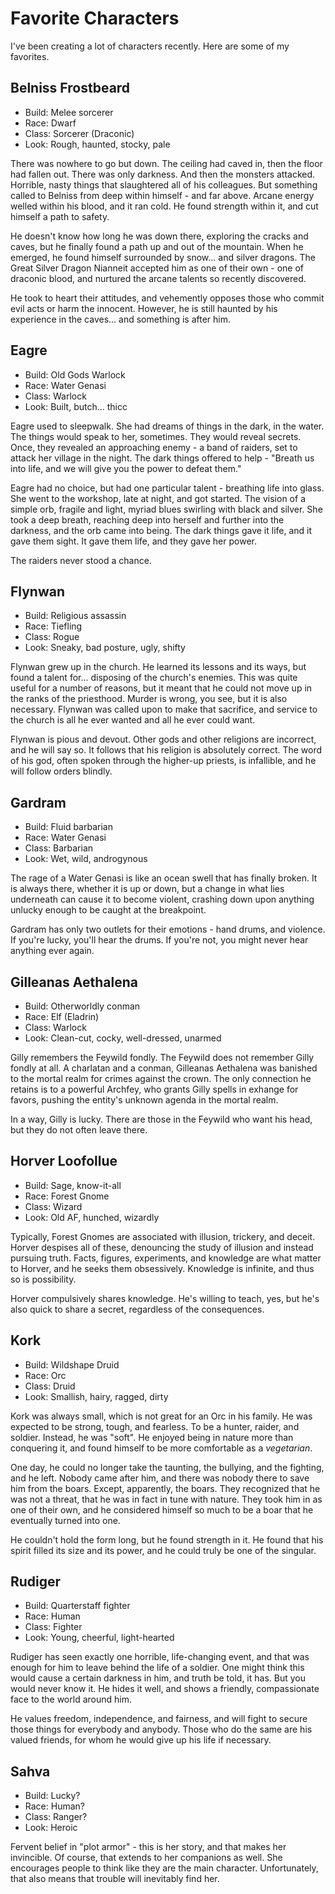 # Favorite Characters

I've been creating a lot of characters recently. Here are some of my favorites.

## Belniss Frostbeard

* Build: Melee sorcerer
* Race: Dwarf
* Class: Sorcerer (Draconic)
* Look: Rough, haunted, stocky, pale

There was nowhere to go but down. The ceiling had caved in, then the floor had fallen out. There was only darkness. And then the monsters attacked. Horrible, nasty things that slaughtered all of his colleagues. But something called to Belniss from deep within himself - and far above. Arcane energy welled within his blood, and it ran cold. He found strength within it, and cut himself a path to safety.

He doesn't know how long he was down there, exploring the cracks and caves, but he finally found a path up and out of the mountain. When he emerged, he found himself surrounded by snow... and silver dragons. The Great Silver Dragon Nianneit accepted him as one of their own - one of draconic blood, and nurtured the arcane talents so recently discovered.

He took to heart their attitudes, and vehemently opposes those who commit evil acts or harm the innocent. However, he is still haunted by his experience in the caves... and something is after him.

## Eagre

* Build: Old Gods Warlock
* Race: Water Genasi
* Class: Warlock
* Look: Built, butch... thicc

Eagre used to sleepwalk. She had dreams of things in the dark, in the water. The things would speak to her, sometimes. They would reveal secrets. Once, they revealed an approaching enemy - a band of raiders, set to attack her village in the night. The dark things offered to help - "Breath us into life, and we will give you the power to defeat them."

Eagre had no choice, but had one particular talent - breathing life into glass. She went to the workshop, late at night, and got started. The vision of a simple orb, fragile and light, myriad blues swirling with black and silver. She took a deep breath, reaching deep into herself and further into the darkness, and the orb came into being. The dark things gave it life, and it gave them sight. It gave them life, and they gave her power.

The raiders never stood a chance.

## Flynwan

* Build: Religious assassin
* Race: Tiefling
* Class: Rogue
* Look: Sneaky, bad posture, ugly, shifty

Flynwan grew up in the church. He learned its lessons and its ways, but found a talent for... disposing of the church's enemies. This was quite useful for a number of reasons, but it meant that he could not move up in the ranks of the priesthood. Murder is wrong, you see, but it is also necessary. Flynwan was called upon to make that sacrifice, and service to the church is all he ever wanted and all he ever could want.

Flynwan is pious and devout. Other gods and other religions are incorrect, and he will say so. It follows that his religion is absolutely correct. The word of his god, often spoken through the higher-up priests, is infallible, and he will follow orders blindly.

## Gardram

* Build: Fluid barbarian
* Race: Water Genasi
* Class: Barbarian
* Look: Wet, wild, androgynous

The rage of a Water Genasi is like an ocean swell that has finally broken. It is always there, whether it is up or down, but a change in what lies underneath can cause it to become violent, crashing down upon anything unlucky enough to be caught at the breakpoint.

Gardram has only two outlets for their emotions - hand drums, and violence. If you're lucky, you'll hear the drums. If you're not, you might never hear anything ever again.

## Gilleanas Aethalena

* Build: Otherworldly conman
* Race: Elf (Eladrin)
* Class: Warlock
* Look: Clean-cut, cocky, well-dressed, unarmed

Gilly remembers the Feywild fondly. The Feywild does not remember Gilly fondly at all. A charlatan and a conman, Gilleanas Aethalena was banished to the mortal realm for crimes against the crown. The only connection he retains is to a powerful Archfey, who grants Gilly spells in exhange for favors, pushing the entity's unknown agenda in the mortal realm.

In a way, Gilly is lucky. There are those in the Feywild who want his head, but they do not often leave there.

## Horver Loofollue

* Build: Sage, know-it-all
* Race: Forest Gnome
* Class: Wizard
* Look: Old AF, hunched, wizardly

Typically, Forest Gnomes are associated with illusion, trickery, and deceit. Horver despises all of these, denouncing the study of illusion and instead pursuing truth. Facts, figures, experiments, and knowledge are what matter to Horver, and he seeks them obsessively. Knowledge is infinite, and thus so is possibility.

Horver compulsively shares knowledge. He's willing to teach, yes, but he's also quick to share a secret, regardless of the consequences.

## Kork

* Build: Wildshape Druid
* Race: Orc
* Class: Druid
* Look: Smallish, hairy, ragged, dirty

Kork was always small, which is not great for an Orc in his family. He was expected to be strong, tough, and fearless. To be a hunter, raider, and soldier. Instead, he was "soft". He enjoyed being in nature more than conquering it, and found himself to be more comfortable as a *vegetarian*.

One day, he could no longer take the taunting, the bullying, and the fighting, and he left. Nobody came after him, and there was nobody there to save him from the boars. Except, apparently, the boars. They recognized that he was not a threat, that he was in fact in tune with nature. They took him in as one of their own, and he considered himself so much to be a boar that he eventually turned into one.

He couldn't hold the form long, but he found strength in it. He found that his spirit filled its size and its power, and he could truly be one of the singular.

## Rudiger

* Build: Quarterstaff fighter
* Race: Human
* Class: Fighter
* Look: Young, cheerful, light-hearted

Rudiger has seen exactly one horrible, life-changing event, and that was enough for him to leave behind the life of a soldier. One might think this would cause a certain darkness in him, and truth be told, it has. But you would never know it. He hides it well, and shows a friendly, compassionate face to the world around him.

He values freedom, independence, and fairness, and will fight to secure those things for everybody and anybody. Those who do the same are his valued friends, for whom he would give up his life if necessary.

## Sahva

* Build: Lucky?
* Race: Human?
* Class: Ranger?
* Look: Heroic

Fervent belief in "plot armor" - this is her story, and that makes her invincible. Of course, that extends to her companions as well. She encourages people to think like they are the main character. Unfortunately, that also means that trouble will inevitably find her.